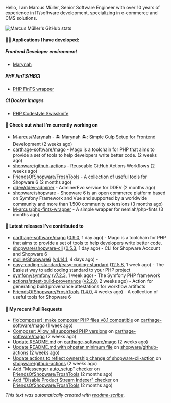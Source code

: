 Hello, I am Marcus Müller, Senior Software Engineer with over 10 years of experience in IT/software development, specializing in e-commerce and CMS solutions.

![Marcus Müller's GitHub stats](https://github-readme-stats-six-peach-60.vercel.app/api?username=M-arcus&show=reviews,prs_merged,prs_merged_percentage&show_icons=true&rank_icon=default&number_format=long&disable_animations=true&cache_seconds=86400)

#### 👨‍💻 Applications I have developed:

##### Frontend Developer environment
- [Marynah](https://github.com/M-arcus/Marynah)

##### PHP FinTS/HBCI
- [PHP FinTS wrapper](https://github.com/M-arcus/php-fints-wrapper)

##### CI Docker images
- [PHP Codestyle Swissknife](https://github.com/M-arcus/php-codestyle-swissknife-docker)

#### 👷 Check out what I'm currently working on

- [M-arcus/Marynah](https://github.com/M-arcus/Marynah) - 🏝️ Marynah 🏝️: Simple Gulp Setup for Frontend Development (2 weeks ago)
- [carthage-software/mago](https://github.com/carthage-software/mago) - Mago is a toolchain for PHP that aims to provide a set of tools to help developers write better code. (2 weeks ago)
- [shopware/github-actions](https://github.com/shopware/github-actions) - Reuseable GitHub Actions Workflows (2 weeks ago)
- [FriendsOfShopware/FroshTools](https://github.com/FriendsOfShopware/FroshTools) - A collection of useful tools for Shopware 6 (2 months ago)
- [ddev/ddev-adminer](https://github.com/ddev/ddev-adminer) - AdminerEvo service for DDEV (2 months ago)
- [shopware/shopware](https://github.com/shopware/shopware) - Shopware 6 is an open commerce platform based on Symfony Framework and Vue and supported by a worldwide community and more than 1.500 community extensions (3 months ago)
- [M-arcus/php-fints-wrapper](https://github.com/M-arcus/php-fints-wrapper) - A simple wrapper for nemiah/php-fints (3 months ago)

#### 🔭 Latest releases I've contributed to

- [carthage-software/mago](https://github.com/carthage-software/mago) ([0.9.0](https://github.com/carthage-software/mago/releases/tag/0.9.0), 1 day ago) - Mago is a toolchain for PHP that aims to provide a set of tools to help developers write better code.
- [shopware/shopware-cli](https://github.com/shopware/shopware-cli) ([0.5.3](https://github.com/shopware/shopware-cli/releases/tag/0.5.3), 1 day ago) - CLI for Shopware Account and Shopware 6
- [mollie/Shopware6](https://github.com/mollie/Shopware6) ([v4.14.1](https://github.com/mollie/Shopware6/releases/tag/v4.14.1), 4 days ago) - 
- [easy-coding-standard/easy-coding-standard](https://github.com/easy-coding-standard/easy-coding-standard) ([12.5.8](https://github.com/easy-coding-standard/easy-coding-standard/releases/tag/12.5.8), 1 week ago) - The Easiest way to add coding standard to your PHP project
- [symfony/symfony](https://github.com/symfony/symfony) ([v7.2.3](https://github.com/symfony/symfony/releases/tag/v7.2.3), 1 week ago) - The Symfony PHP framework
- [actions/attest-build-provenance](https://github.com/actions/attest-build-provenance) ([v2.2.0](https://github.com/actions/attest-build-provenance/releases/tag/v2.2.0), 2 weeks ago) - Action for generating build provenance attestations for workflow artifacts
- [FriendsOfShopware/FroshTools](https://github.com/FriendsOfShopware/FroshTools) ([1.4.0](https://github.com/FriendsOfShopware/FroshTools/releases/tag/1.4.0), 4 weeks ago) - A collection of useful tools for Shopware 6

#### 🔨 My recent Pull Requests

- [fix(composer): make composer PHP files v8.1 compatible](https://github.com/carthage-software/mago/pull/57) on [carthage-software/mago](https://github.com/carthage-software/mago) (1 week ago)
- [Composer: Allow all supported PHP versions](https://github.com/carthage-software/mago/pull/52) on [carthage-software/mago](https://github.com/carthage-software/mago) (2 weeks ago)
- [Update README.md](https://github.com/carthage-software/mago/pull/51) on [carthage-software/mago](https://github.com/carthage-software/mago) (2 weeks ago)
- [Update README.md with phpstan minimum file](https://github.com/shopware/github-actions/pull/55) on [shopware/github-actions](https://github.com/shopware/github-actions) (2 weeks ago)
- [Update actions to reflect ownership change of shopware-cli-action](https://github.com/shopware/github-actions/pull/54) on [shopware/github-actions](https://github.com/shopware/github-actions) (2 weeks ago)
- [Add &#34;Messenger auto_setup&#34; checker](https://github.com/FriendsOfShopware/FroshTools/pull/300) on [FriendsOfShopware/FroshTools](https://github.com/FriendsOfShopware/FroshTools) (2 months ago)
- [Add &#34;Disable Product Stream Indexer&#34; checker](https://github.com/FriendsOfShopware/FroshTools/pull/299) on [FriendsOfShopware/FroshTools](https://github.com/FriendsOfShopware/FroshTools) (2 months ago)

*This text was automatically created with [readme-scribe](https://github.com/muesli/readme-scribe).*
